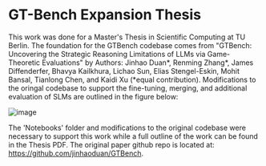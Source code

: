 # GT-Bench Expansion Thesis
This work was done for a Master's Thesis in Scientific Computing at TU Berlin. The foundation for the GTBench codebase comes from "GTBench: Uncovering the Strategic Reasoning Limitations of LLMs via Game-Theoretic Evaluations" by Authors: Jinhao Duan*, Renming Zhang*, James Diffenderfer, Bhavya Kailkhura, Lichao Sun, Elias Stengel-Eskin, Mohit Bansal, Tianlong Chen, and Kaidi Xu (*equal contribution). Modifications to the oringal codebase to support the fine-tuning, merging, and additional evaluation of SLMs are outlined in the figure below:


![image](https://github.com/user-attachments/assets/4cb2d1b6-e158-4dc9-934b-f02a452fcec2)


The 'Notebooks' folder and modifications to the original codebase were necessary to support this work while a full outline of the work can be found in the Thesis PDF. The original paper github repo is located at: https://github.com/jinhaoduan/GTBench.
